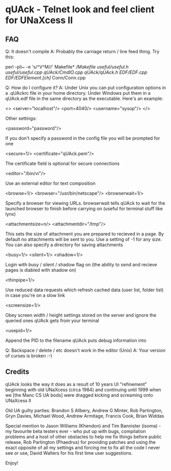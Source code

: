 qUAck - Telnet look and feel client for UNaXcess II
===================================================

FAQ
---

Q: It doesn't compile
A: Probably the carriage return / line feed thing. Try this:

   perl -pli~ -e 's/^V^M//' Makefile* */Makefile useful/useful.h useful/useful.cpp qUAck/CmdIO.cpp qUAck/qUAck.h EDF/EDF.cpp EDF/EDFElement.[ch]* Conn/Conn.cpp

Q: How do I configure it?
A: Under Unix you can put configuration options in a .qUAckrc file in your
   home directory. Under Windows put them in a qUAck.edf file in the same
   directory as the executable. Here's an example:
   
   <>
     <server="localhost"/>
     <port=4040/>
     <username="sysop"/>
   </>
   
   Other settings:
   
   <password="password"/>
   
   If you don't specify a password in the config file you will be prompted
   for one
   
   <secure=1/>
   <certificate="qUAck.pem"/>
   
   The certificate field is optional for secure connections
   
   <editor="/bin/vi"/>
   
   Use an external editor for text composition
   
   <browse=1/>
   <browser="/usr/bin/netscape"/>
   <browserwait=1/>
   
   Specify a browser for viewing URLs. browserwait tells qUAck to wait for
   the launched browser to finish before carrying on (useful for terminal
   stuff like lynx)
   
   <attachmentsize=n/>
   <attachmentdir="/tmp"/>
   
   This sets the size of attachment you are prepared to recieved in a page.
   By default no attachments will be sent to you. Use a setting of -1 for
   any size. You can also specify a directory for saving attachments
   
   <busy=1/>
   <silent=1/>
   <shadow=1/>
   
   Login with busy / silent / shadow flag on (the ability to send and
   recieve pages is diabled with shadow on)
   
   <thinpipe=1/>
   
   Use reduced data requests which refresh cached data (user list, folder
   list) in case you're on a slow link
   
   <screensize=1/>
   
   Obey screen width / height settings stored on the server and ignore the
   queried ones qUAck gets from your terminal
   
   <usepid=1/>
   
   Append the PID to the filename qUAck puts debug information into
   

Q: Backspace / delete / etc doesn't work in the editor (Unix)
A: Your version of curses is broken :-)

Credits
-------

qUAck looks the way it does as a result of 10 years UI "refinement" beginning
with old UNaXcess (circa 1984) and continuing until 1999 when we [the Manc CS
UA bods] were dragged kicking and screaming onto UNaXcess II

Old UA guilty parties: Brandon S Allbery, Andrew G Minter, Rob Partington,
Gryn Davies, Michael Wood, Andrew Armitage, Francis Cook, Brian Widdas

Special mention to Jason Williams (Khendon) and Tim Bannister (isoma) - my
favourite beta testers ever - who put up with bugs, compilation problems and
a host of other obstacles to help me fix things before public release,
Rob Partington (Phaedrus) for providing patches and using the exact opposite
of all my settings and forcing me to fix all the code I never see or use,
David Walters for his first time user suggestions.

Enjoy!
